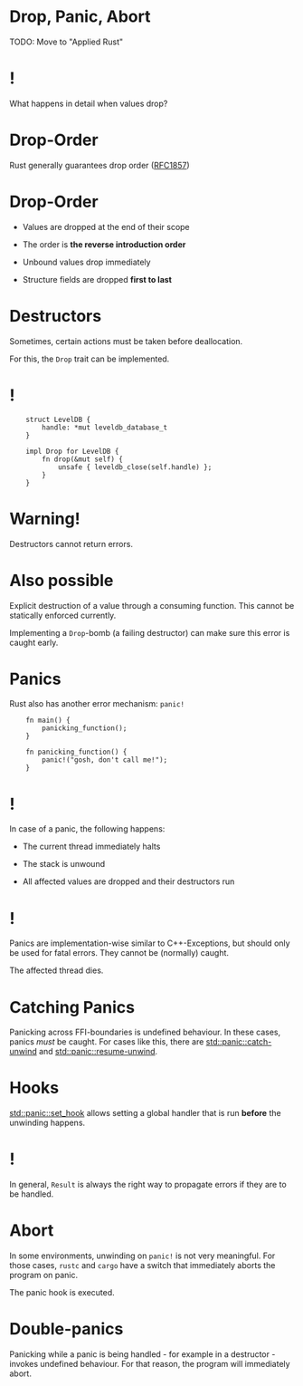# Drop, Panic, Abort

TODO: Move to "Applied Rust"

!
=

What happens in detail when values drop?

Drop-Order
==========

Rust generally guarantees drop order
([RFC1857](https://github.com/rust-lang/rfcs/issues/1857))

Drop-Order
==========

-   Values are dropped at the end of their scope

-   The order is **the reverse introduction order**

-   Unbound values drop immediately

-   Structure fields are dropped **first to last**

Destructors
===========

Sometimes, certain actions must be taken before deallocation.

For this, the `Drop` trait can be implemented.

!
=
```rust,ignore,does_not_compile,editable
    struct LevelDB {
        handle: *mut leveldb_database_t
    }

    impl Drop for LevelDB {
        fn drop(&mut self) {
            unsafe { leveldb_close(self.handle) };
        }
    }
```
Warning!
========

Destructors cannot return errors.

Also possible
=============

Explicit destruction of a value through a consuming function. This
cannot be statically enforced currently.

Implementing a `Drop`-bomb (a failing destructor) can make sure this
error is caught early.

Panics
======

Rust also has another error mechanism: `panic!`
```rust,ignore,does_not_compile,editable
    fn main() {
        panicking_function();
    }

    fn panicking_function() {
        panic!("gosh, don't call me!");
    }
```
!
=

In case of a panic, the following happens:

-   The current thread immediately halts

-   The stack is unwound

-   All affected values are dropped and their destructors run

!
=

Panics are implementation-wise similar to C++-Exceptions, but should
only be used for fatal errors. They cannot be (normally) caught.

The affected thread dies.

Catching Panics
===============

Panicking across FFI-boundaries is undefined behaviour. In these cases,
panics *must* be caught. For cases like this, there are
[std::panic::catch-unwind](https://doc.rust-lang.org/std/panic/fn.catch_unwind.html)
and
[std::panic::resume-unwind](https://doc.rust-lang.org/std/panic/fn.resume_unwind.html).

Hooks
=====

[std::panic::set\_hook](https://doc.rust-lang.org/std/panic/fn.set_hook.html)
allows setting a global handler that is run **before** the unwinding
happens.

!
=

In general, `Result` is always the right way to propagate errors if they
are to be handled.

Abort
=====

In some environments, unwinding on `panic!` is not very meaningful. For
those cases, `rustc` and `cargo` have a switch that immediately aborts
the program on panic.

The panic hook is executed.

Double-panics
=============

Panicking while a panic is being handled - for example in a destructor -
invokes undefined behaviour. For that reason, the program will
immediately abort.
